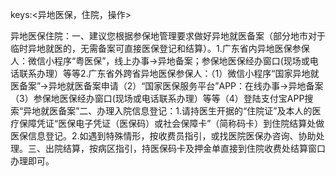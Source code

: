 keys:<异地医保，住院，操作>

异地医保住院：一、建议您根据参保地管理要求做好异地就医备案（部分地市对于临时异地就医的，无需备案可直接医保登记和结算）。1.广东省内异地医保参保人：微信小程序“粤医保”，线上办事→异地备案；参保地医保经办窗口(现场或电话联系办理）等等2.广东省外跨省异地医保参保人：（1）微信小程序“国家异地就医备案”→异地就医备案申请（2）“国家医保服务平台”APP：在线办事→异地备案（3）参保地医保经办窗口(现场或电话联系办理）等等（4）登陆支付宝APP搜索“异地就医备案”二、办理入院信息登记：1.请持医生开据的“住院证”及本人的医疗保障凭证“医保电子凭证（医保码）或社会保障卡”（简称码卡）到住院结算处做医保信息登记。2.如遇到特殊情形，按收费员指引，或找医院医保办咨询、协助处理。三、出院结算，按病区指引，持医保码卡及押金单直接到住院收费处结算窗口办理即可。